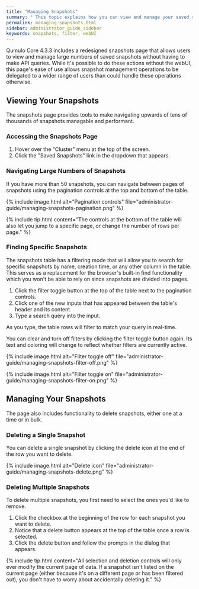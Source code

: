 ```yaml
---
title: "Managing Snapshots"
summary: " This topic explains how you can view and manage your saved snapshots through the webUI."
permalink: managing-snapshots.html
sidebar: administrator_guide_sidebar
keywords: snapshots, filter, webUI
---
```


Qumulo Core 4.3.3 includes a redesigned snapshots page that allows users to view and manage large numbers of saved snapshots without having to make API queries. While it's possible to do these actions without the webUI, this page's ease of use allows snapshot management operations to be delegated to a wider range of users than could handle these operations otherwise.

## Viewing Your Snapshots

The snapshots page provides tools to make navigating upwards of tens of thousands of snapshots managable and performant.

### Accessing the Snapshots Page

1. Hover over the "Cluster" menu at the top of the screen.
1. Click the "Saved Snapshots" link in the dropdown that appears.

### Navigating Large Numbers of Snapshots

If you have more than 50 snapshots, you can navigate between pages of snapshots using the pagination controls at the top and bottom of the table.

{% include image.html alt="Pagination controls" file="administrator-guide/managing-snapshots-pagination.png" %}

{% include tip.html content="The controls at the bottom of the table will also let you jump to a specific page, or change the number of rows per page." %}

### Finding Specific Snapshots

The snapshots table has a filtering mode that will allow you to search for specific snapshots by name, creation time, or any other column in the table. This serves as a replacement for the browser's built-in find functionality which you won't be able to rely on since snapshots are divided into pages.

1. Click the filter toggle button at the top of the table next to the pagination controls.
1. Click one of the new inputs that has appeared between the table's header and its content.
1. Type a search query into the input.

As you type, the table rows will filter to match your query in real-time.

You can clear and turn off filters by clicking the filter toggle button again. Its text and coloring will change to reflect whether filters are currently active.

{% include image.html alt="Filter toggle off" file="administrator-guide/managing-snapshots-filter-off.png" %}

{% include image.html alt="Filter toggle on" file="administrator-guide/managing-snapshots-filter-on.png" %}

## Managing Your Snapshots

The page also includes functionality to delete snapshots, either one at a time or in bulk.

### Deleting a Single Snapshot

You can delete a single snapshot by clicking the delete icon at the end of the row you want to delete.

{% include image.html alt="Delete icon" file="administrator-guide/managing-snapshots-delete.png" %}

### Deleting Multiple Snapshots

To delete multiple snapshots, you first need to select the ones you'd like to remove.

1. Click the checkbox at the beginning of the row for each snapshot you want to delete.
1. Notice that a delete button appears at the top of the table once a row is selected.
1. Click the delete button and follow the prompts in the dialog that appears.

{% include tip.html content="All selection and deletion controls will only ever modify the current page of data. If a snapshot isn't listed on the current page (either because it's on a different page or has been filtered out), you don't have to worry about accidentally deleting it." %}
